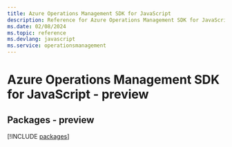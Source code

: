 ```yaml
---
title: Azure Operations Management SDK for JavaScript
description: Reference for Azure Operations Management SDK for JavaScript
ms.date: 02/08/2024
ms.topic: reference
ms.devlang: javascript
ms.service: operationsmanagement
---
```

# Azure Operations Management SDK for JavaScript - preview
## Packages - preview
[!INCLUDE [packages](operations-management-index.md)]